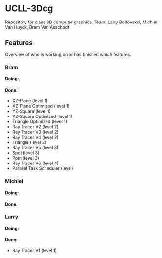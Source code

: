 # UCLL-3Dcg

Repository for class 3D computer graphics.
Team: Larry Boltovskoi, Michiel Van Huyck, Bram Van Asschodt

## Features

Overview of who is working on or has finished which features.

### Bram

#### Doing:


#### Done:

- XZ-Plane (level 1)
- XZ-Plane Optimized (level 1)
- YZ-Square (level 1)
- YZ-Square Optimized (level 1)
- Triangle Optimized (level 1)
- Ray Tracer V2 (level 2)
- Ray Tracer V3 (level 2)
- Ray Tracer V4 (level 2)
- Triangle (level 2)
- Ray Tracer V5 (level 3)
- Spot (level 3)
- Ppm (level 3)
- Ray Tracer V6 (level 4)
- Parallel Task Scheduler (level) 

### Michiel

#### Doing:

#### Done:

### Larry

#### Doing:

#### Done:

- Ray Tracer V1 (level 1)
